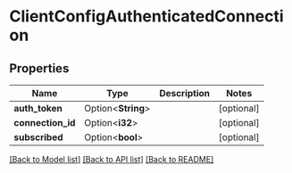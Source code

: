 # ClientConfigAuthenticatedConnection

## Properties

Name | Type | Description | Notes
------------ | ------------- | ------------- | -------------
**auth_token** | Option<**String**> |  | [optional]
**connection_id** | Option<**i32**> |  | [optional]
**subscribed** | Option<**bool**> |  | [optional]

[[Back to Model list]](../README.md#documentation-for-models) [[Back to API list]](../README.md#documentation-for-api-endpoints) [[Back to README]](../README.md)


